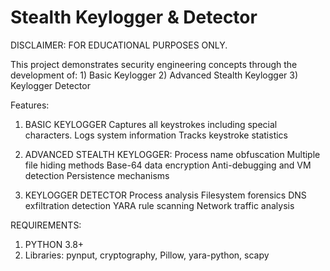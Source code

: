 # Stealth Keylogger & Detector
DISCLAIMER: FOR EDUCATIONAL PURPOSES ONLY. 

This project demonstrates security engineering concepts through the development of:
    1) Basic Keylogger
    2) Advanced Stealth Keylogger
    3) Keylogger Detector

Features:

1) BASIC KEYLOGGER
    Captures all keystrokes including special characters.
    Logs system information
    Tracks keystroke statistics

2) ADVANCED STEALTH KEYLOGGER:
    Process name obfuscation
    Multiple file hiding methods
    Base-64 data encryption
    Anti-debugging and VM detection
    Persistence mechanisms

3) KEYLOGGER DETECTOR
    Process analysis
    Filesystem forensics 
    DNS exfiltration detection
    YARA rule scanning
    Network traffic analysis

REQUIREMENTS:
1) PYTHON 3.8+
2) Libraries: pynput, cryptography, Pillow, yara-python, scapy



